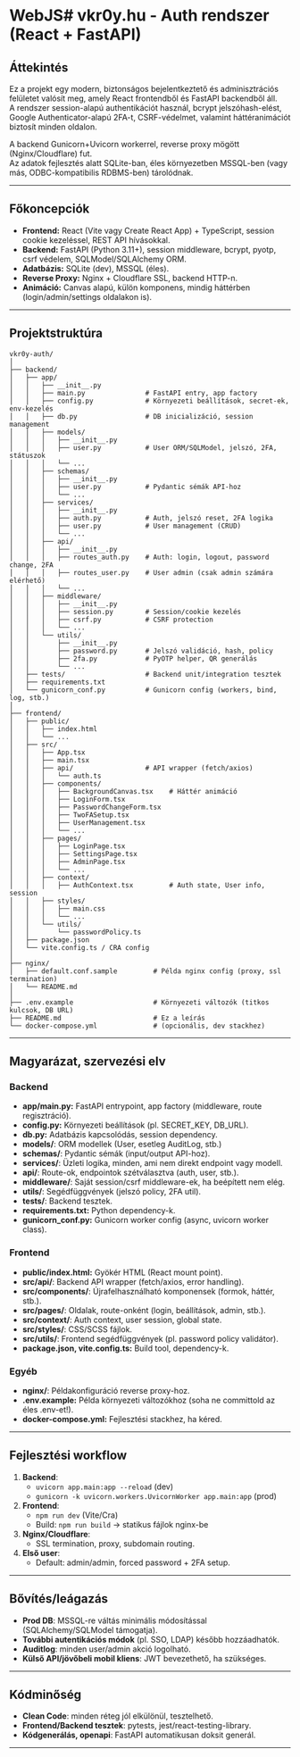 # WebJS# vkr0y.hu - Auth rendszer (React + FastAPI)

## Áttekintés

Ez a projekt egy modern, biztonságos bejelentkeztető és adminisztrációs felületet valósít meg, amely React frontendből és FastAPI backendből áll.  
A rendszer session-alapú authentikációt használ, bcrypt jelszóhash-elést, Google Authenticator-alapú 2FA-t, CSRF-védelmet, valamint háttéranimációt biztosít minden oldalon.  

A backend Gunicorn+Uvicorn workerrel, reverse proxy mögött (Nginx/Cloudflare) fut.  
Az adatok fejlesztés alatt SQLite-ban, éles környezetben MSSQL-ben (vagy más, ODBC-kompatibilis RDBMS-ben) tárolódnak.

---

## Főkoncepciók

- **Frontend:** React (Vite vagy Create React App) + TypeScript, session cookie kezeléssel, REST API hívásokkal.
- **Backend:** FastAPI (Python 3.11+), session middleware, bcrypt, pyotp, csrf védelem, SQLModel/SQLAlchemy ORM.
- **Adatbázis:** SQLite (dev), MSSQL (éles).
- **Reverse Proxy:** Nginx + Cloudflare SSL, backend HTTP-n.
- **Animáció:** Canvas alapú, külön komponens, mindig háttérben (login/admin/settings oldalakon is).

---

## Projektstruktúra

```
vkr0y-auth/
│
├── backend/
│   ├── app/
│   │   ├── __init__.py
│   │   ├── main.py               # FastAPI entry, app factory
│   │   ├── config.py             # Környezeti beállítások, secret-ek, env-kezelés
│   │   ├── db.py                 # DB inicializáció, session management
│   │   ├── models/
│   │   │   ├── __init__.py
│   │   │   ├── user.py           # User ORM/SQLModel, jelszó, 2FA, státuszok
│   │   │   └── ...               
│   │   ├── schemas/
│   │   │   ├── __init__.py
│   │   │   ├── user.py           # Pydantic sémák API-hoz
│   │   │   └── ...
│   │   ├── services/
│   │   │   ├── __init__.py
│   │   │   ├── auth.py           # Auth, jelszó reset, 2FA logika
│   │   │   ├── user.py           # User management (CRUD)
│   │   │   └── ...
│   │   ├── api/
│   │   │   ├── __init__.py
│   │   │   ├── routes_auth.py    # Auth: login, logout, password change, 2FA
│   │   │   ├── routes_user.py    # User admin (csak admin számára elérhető)
│   │   │   └── ...
│   │   ├── middleware/
│   │   │   ├── __init__.py
│   │   │   ├── session.py        # Session/cookie kezelés
│   │   │   ├── csrf.py           # CSRF protection
│   │   │   └── ...
│   │   └── utils/
│   │       ├── __init__.py
│   │       ├── password.py       # Jelszó validáció, hash, policy
│   │       ├── 2fa.py            # PyOTP helper, QR generálás
│   │       └── ...
│   ├── tests/                    # Backend unit/integration tesztek
│   ├── requirements.txt
│   └── gunicorn_conf.py          # Gunicorn config (workers, bind, log, stb.)
│
├── frontend/
│   ├── public/
│   │   ├── index.html
│   │   └── ...
│   ├── src/
│   │   ├── App.tsx
│   │   ├── main.tsx
│   │   ├── api/                  # API wrapper (fetch/axios)
│   │   │   └── auth.ts
│   │   ├── components/
│   │   │   ├── BackgroundCanvas.tsx    # Háttér animáció
│   │   │   ├── LoginForm.tsx
│   │   │   ├── PasswordChangeForm.tsx
│   │   │   ├── TwoFASetup.tsx
│   │   │   ├── UserManagement.tsx
│   │   │   └── ...
│   │   ├── pages/
│   │   │   ├── LoginPage.tsx
│   │   │   ├── SettingsPage.tsx
│   │   │   ├── AdminPage.tsx
│   │   │   └── ...
│   │   ├── context/
│   │   │   ├── AuthContext.tsx         # Auth state, User info, session
│   │   ├── styles/
│   │   │   ├── main.css
│   │   │   └── ...
│   │   └── utils/
│   │       └── passwordPolicy.ts
│   ├── package.json
│   └── vite.config.ts / CRA config
│
├── nginx/
│   ├── default.conf.sample         # Példa nginx config (proxy, ssl termination)
│   └── README.md
│
├── .env.example                    # Környezeti változók (titkos kulcsok, DB URL)
├── README.md                       # Ez a leírás
└── docker-compose.yml              # (opcionális, dev stackhez)
```

---

## Magyarázat, szervezési elv

### **Backend**

- **app/main.py:** FastAPI entrypoint, app factory (middleware, route regisztráció).
- **config.py:** Környezeti beállítások (pl. SECRET_KEY, DB_URL).
- **db.py:** Adatbázis kapcsolódás, session dependency.
- **models/**: ORM modellek (User, esetleg AuditLog, stb.)
- **schemas/**: Pydantic sémák (input/output API-hoz).
- **services/**: Üzleti logika, minden, ami nem direkt endpoint vagy modell.
- **api/**: Route-ok, endpointok szétválasztva (auth, user, stb.).
- **middleware/**: Saját session/csrf middleware-ek, ha beépített nem elég.
- **utils/**: Segédfüggvények (jelszó policy, 2FA util).
- **tests/**: Backend tesztek.
- **requirements.txt:** Python dependency-k.
- **gunicorn_conf.py:** Gunicorn worker config (async, uvicorn worker class).

### **Frontend**

- **public/index.html:** Gyökér HTML (React mount point).
- **src/api/**: Backend API wrapper (fetch/axios, error handling).
- **src/components/**: Újrafelhasználható komponensek (formok, háttér, stb.).
- **src/pages/**: Oldalak, route-onként (login, beállítások, admin, stb.).
- **src/context/**: Auth context, user session, global state.
- **src/styles/**: CSS/SCSS fájlok.
- **src/utils/**: Frontend segédfüggvények (pl. password policy validátor).
- **package.json, vite.config.ts:** Build tool, dependency-k.

### **Egyéb**

- **nginx/**: Példakonfiguráció reverse proxy-hoz.
- **.env.example:** Példa környezeti változókhoz (soha ne committold az éles .env-et!).
- **docker-compose.yml:** Fejlesztési stackhez, ha kéred.

---

## Fejlesztési workflow

1. **Backend**:  
   - `uvicorn app.main:app --reload` (dev)
   - `gunicorn -k uvicorn.workers.UvicornWorker app.main:app` (prod)
2. **Frontend**:  
   - `npm run dev` (Vite/Cra)
   - Build: `npm run build` → statikus fájlok nginx-be
3. **Nginx/Cloudflare**:  
   - SSL termination, proxy, subdomain routing.
4. **Első user**:  
   - Default: admin/admin, forced password + 2FA setup.

---

## Bővítés/leágazás

- **Prod DB**: MSSQL-re váltás minimális módosítással (SQLAlchemy/SQLModel támogatja).
- **További autentikációs módok** (pl. SSO, LDAP) később hozzáadhatók.
- **Auditlog**: minden user/admin akció logolható.
- **Külső API/jövőbeli mobil kliens**: JWT bevezethető, ha szükséges.

---

## Kódminőség

- **Clean Code**: minden réteg jól elkülönül, tesztelhető.
- **Frontend/Backend tesztek**: pytests, jest/react-testing-library.
- **Kódgenerálás, openapi**: FastAPI automatikusan doksit generál.

---